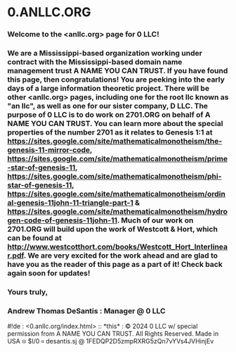# 0.ANLLC.ORG

### Welcome to the <anllc.org> page for 0 LLC!

### We are a Mississippi-based organization working under contract with the Mississippi-based domain name management trust A NAME YOU CAN TRUST. If you have found this page, then congratulations! You are peeking into the early days of a large information theoretic project. There will be other \<anllc.org\> pages, including one for the root llc known as "an llc", as well as one for our sister company, D LLC. The purpose of 0 LLC is to do work on 2701.ORG on behalf of A NAME YOU CAN TRUST. You can learn more about the special properties of the number 2701 as it relates to Genesis 1:1 at https://sites.google.com/site/mathematicalmonotheism/the-genesis-11-mirror-code, https://sites.google.com/site/mathematicalmonotheism/prime-star-of-genesis-11, https://sites.google.com/site/mathematicalmonotheism/phi-star-of-genesis-11, https://sites.google.com/site/mathematicalmonotheism/ordinal-genesis-11john-11-triangle-part-1 & https://sites.google.com/site/mathematicalmonotheism/hydrogen-code-of-genesis-11john-11. Much of our work on 2701.ORG will build upon the work of Westcott & Hort, which can be found at http://www.westcotthort.com/books/Westcott_Hort_Interlinear.pdf. We are very excited for the work ahead and are glad to have you as the reader of this page as a part of it! Check back again soon for updates!

### Yours truly,

### Andrew Thomas DeSantis : Manager @ 0 LLC

\#!de : <0.anllc.org/index.html> :: \*this\* : © 2024 0 LLC w/ special permission from A NAME YOU CAN TRUST. All Rights Reserved. Made in USA ፨ $I/0 ። desantis.sj @ 1FEDQP2D5zmpRXRG5zQn7vYVs4JVHinjEv
